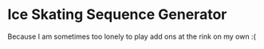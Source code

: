 # Ice Skating Sequence Generator

Because I am sometimes too lonely to play add ons at the rink on my own :(

